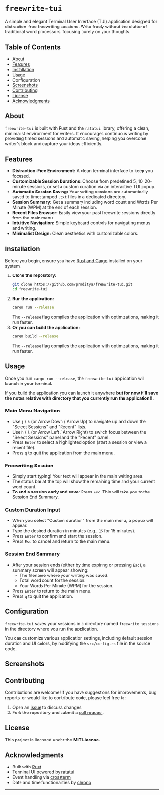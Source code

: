 # `freewrite-tui`

A simple and elegant Terminal User Interface (TUI) application designed for distraction-free freewriting sessions. Write freely without the clutter of traditional word processors, focusing purely on your thoughts.

## Table of Contents

- [About](https://www.google.com/search?q=%23about)
- [Features](https://www.google.com/search?q=%23features)
- [Installation](https://www.google.com/search?q=%23installation)
- [Usage](https://www.google.com/search?q=%23usage)
- [Configuration](https://www.google.com/search?q=%23configuration)
- [Screenshots](https://www.google.com/search?q=%23screenshots)
- [Contributing](https://www.google.com/search?q=%23contributing)
- [License](https://www.google.com/search?q=%23license)
- [Acknowledgments](https://www.google.com/search?q=%23acknowledgments)

## About

`freewrite-tui` is built with Rust and the `ratatui` library, offering a clean, minimalist environment for writers. It encourages continuous writing by providing timed sessions and automatic saving, helping you overcome writer's block and capture your ideas efficiently.

## Features

- **Distraction-Free Environment:** A clean terminal interface to keep you focused.
- **Customizable Session Durations:** Choose from predefined 5, 10, 20-minute sessions, or set a custom duration via an interactive TUI popup.
- **Automatic Session Saving:** Your writing sessions are automatically saved to timestamped `.txt` files in a dedicated directory.
- **Session Summary:** Get a summary including word count and Words Per Minute (WPM) at the end of each session.
- **Recent Files Browser:** Easily view your past freewrite sessions directly from the main menu.
- **Intuitive Navigation:** Simple keyboard controls for navigating menus and writing.
- **Minimalist Design:** Clean aesthetics with customizable colors.

## Installation

Before you begin, ensure you have [Rust and Cargo](https://rustup.rs/) installed on your system.

1.  **Clone the repository:**
    ```bash
    git clone https://github.com/prmditya/freewrite-tui.git
    cd freewrite-tui
    ```
2.  **Run the application:**
    ```bash
    cargo run --release
    ```
    The `--release` flag compiles the application with optimizations, making it run faster.
3.  **Or you can build the application:**
    ```bash
    cargo build --release
    ```
    The `--release` flag compiles the application with optimizations, making it run faster.

## Usage

Once you run `cargo run --release`, the `freewrite-tui` application will launch in your terminal.

If you build the application you can launch it anywhere **but for now it'll save the notes relative with directory that you currently run the application!!**.

### Main Menu Navigation

- Use `j` / `k` (or Arrow Down / Arrow Up) to navigate up and down the "Select Sessions" and "Recent" lists.
- Use `h` / `l` (or Arrow Left / Arrow Right) to switch focus between the "Select Sessions" panel and the "Recent" panel.
- Press `Enter` to select a highlighted option (start a session or view a recent file).
- Press `q` to quit the application from the main menu.

### Freewriting Session

- Simply start typing\! Your text will appear in the main writing area.
- The status bar at the top will show the remaining time and your current word count.
- **To end a session early and save:** Press `Esc`. This will take you to the Session End Summary.

### Custom Duration Input

- When you select "Custom duration" from the main menu, a popup will appear.
- Type the desired duration in minutes (e.g., `15` for 15 minutes).
- Press `Enter` to confirm and start the session.
- Press `Esc` to cancel and return to the main menu.

### Session End Summary

- After your session ends (either by time expiring or pressing `Esc`), a summary screen will appear showing:
  - The filename where your writing was saved.
  - Total word count for the session.
  - Your Words Per Minute (WPM) for the session.
- Press `Enter` to return to the main menu.
- Press `q` to quit the application.

## Configuration

`freewrite-tui` saves your sessions in a directory named `freewrite_sessions` in the directory where you run the application.

You can customize various application settings, including default session duration and UI colors, by modifying the `src/config.rs` file in the source code.

## Screenshots

## Contributing

Contributions are welcome\! If you have suggestions for improvements, bug reports, or would like to contribute code, please feel free to:

1.  Open an [issue](https://www.google.com/search?q=https://github.com/prmditya/freewrite-tui/issues) to discuss changes.
2.  Fork the repository and submit a [pull request](https://www.google.com/search?q=https://github.com/prmditya/freewrite-tui/pulls).

## License

This project is licensed under the **MIT License**.

## Acknowledgments

- Built with [Rust](https://www.rust-lang.org/)
- Terminal UI powered by [ratatui](https://ratatui.rs/)
- Event handling via [crossterm](https://docs.rs/crossterm/latest/crossterm/)
- Date and time functionalities by [chrono](https://docs.rs/chrono/latest/chrono/)

---
